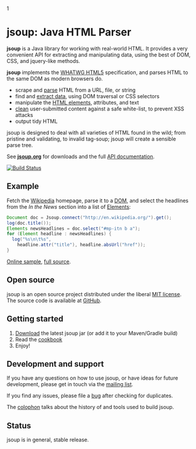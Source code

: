 1

# jsoup: Java HTML Parser
   
**jsoup** is a Java library for working with real-world HTML. It provides a very convenient API for extracting and manipulating data, using the best of DOM, CSS, and jquery-like methods.


**jsoup** implements the [WHATWG HTML5](http://whatwg.org/html) specification, and parses HTML to the same DOM as modern browsers do.

* scrape and [parse](https://jsoup.org/cookbook/input/parse-document-from-string) HTML from a URL, file, or string
* find and [extract data](https://jsoup.org/cookbook/extracting-data/selector-syntax), using DOM traversal or CSS selectors
* manipulate the [HTML elements](https://jsoup.org/cookbook/modifying-data/set-html), attributes, and text
* [clean](https://jsoup.org/cookbook/cleaning-html/whitelist-sanitizer) user-submitted content against a safe white-list, to prevent XSS attacks
* output tidy HTML

jsoup is designed to deal with all varieties of HTML found in the wild; from pristine and validating, to invalid tag-soup; jsoup will create a sensible parse tree.

See [**jsoup.org**](https://jsoup.org/) for downloads and the full [API documentation](https://jsoup.org/apidocs/).

[![Build Status](https://travis-ci.org/jhy/jsoup.svg?branch=master)](https://travis-ci.org/jhy/jsoup)

## Example
Fetch the [Wikipedia](http://en.wikipedia.org/wiki/Main_Page) homepage, parse it to a [DOM](https://developer.mozilla.org/en-US/docs/Web/API/Document_Object_Model/Introduction), and select the headlines from the *In the News* section into a list of [Elements](https://jsoup.org/apidocs/index.html?org/jsoup/select/Elements.html):

```java
Document doc = Jsoup.connect("http://en.wikipedia.org/").get();
log(doc.title());
Elements newsHeadlines = doc.select("#mp-itn b a");
for (Element headline : newsHeadlines) {
  log("%s\n\t%s", 
    headline.attr("title"), headline.absUrl("href"));
}
```
[Online sample](https://try.jsoup.org/~LGB7rk_atM2roavV0d-czMt3J_g), [full source](https://github.com/jhy/jsoup/blob/master/src/main/java/org/jsoup/examples/Wikipedia.java).

## Open source
jsoup is an open source project distributed under the liberal [MIT license](https://jsoup.org/license). The source code is available at [GitHub](https://github.com/jhy/jsoup/tree/master/src/main/java/org/jsoup).

## Getting started
1. [Download](https://jsoup.org/download) the latest jsoup jar (or add it to your Maven/Gradle build)
2. Read the [cookbook](https://jsoup.org/cookbook/)
3. Enjoy!

## Development and support
If you have any questions on how to use jsoup, or have ideas for future development, please get in touch via the [mailing list](https://jsoup.org/discussion).

If you find any issues, please file a [bug](https://jsoup.org/bugs) after checking for duplicates.

The [colophon](https://jsoup.org/colophon) talks about the history of and tools used to build jsoup.

## Status
jsoup is in general, stable release.
